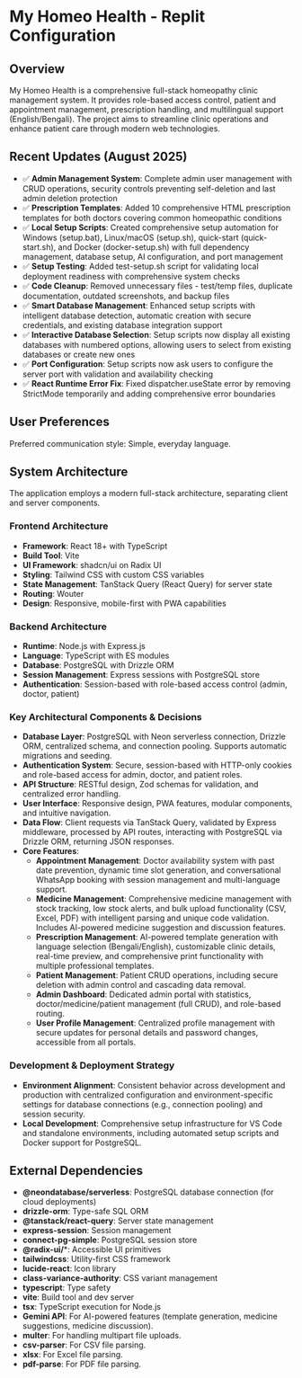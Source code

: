 # My Homeo Health - Replit Configuration

## Overview

My Homeo Health is a comprehensive full-stack homeopathy clinic management system. It provides role-based access control, patient and appointment management, prescription handling, and multilingual support (English/Bengali). The project aims to streamline clinic operations and enhance patient care through modern web technologies.

## Recent Updates (August 2025)

- ✅ **Admin Management System**: Complete admin user management with CRUD operations, security controls preventing self-deletion and last admin deletion protection  
- ✅ **Prescription Templates**: Added 10 comprehensive HTML prescription templates for both doctors covering common homeopathic conditions
- ✅ **Local Setup Scripts**: Created comprehensive setup automation for Windows (setup.bat), Linux/macOS (setup.sh), quick-start (quick-start.sh), and Docker (docker-setup.sh) with full dependency management, database setup, AI configuration, and port management
- ✅ **Setup Testing**: Added test-setup.sh script for validating local deployment readiness with comprehensive system checks
- ✅ **Code Cleanup**: Removed unnecessary files - test/temp files, duplicate documentation, outdated screenshots, and backup files
- ✅ **Smart Database Management**: Enhanced setup scripts with intelligent database detection, automatic creation with secure credentials, and existing database integration support
- ✅ **Interactive Database Selection**: Setup scripts now display all existing databases with numbered options, allowing users to select from existing databases or create new ones
- ✅ **Port Configuration**: Setup scripts now ask users to configure the server port with validation and availability checking
- ✅ **React Runtime Error Fix**: Fixed dispatcher.useState error by removing StrictMode temporarily and adding comprehensive error boundaries

## User Preferences

Preferred communication style: Simple, everyday language.

## System Architecture

The application employs a modern full-stack architecture, separating client and server components.

### Frontend Architecture
- **Framework**: React 18+ with TypeScript
- **Build Tool**: Vite
- **UI Framework**: shadcn/ui on Radix UI
- **Styling**: Tailwind CSS with custom CSS variables
- **State Management**: TanStack Query (React Query) for server state
- **Routing**: Wouter
- **Design**: Responsive, mobile-first with PWA capabilities

### Backend Architecture
- **Runtime**: Node.js with Express.js
- **Language**: TypeScript with ES modules
- **Database**: PostgreSQL with Drizzle ORM
- **Session Management**: Express sessions with PostgreSQL store
- **Authentication**: Session-based with role-based access control (admin, doctor, patient)

### Key Architectural Components & Decisions
- **Database Layer**: PostgreSQL with Neon serverless connection, Drizzle ORM, centralized schema, and connection pooling. Supports automatic migrations and seeding.
- **Authentication System**: Secure, session-based with HTTP-only cookies and role-based access for admin, doctor, and patient roles.
- **API Structure**: RESTful design, Zod schemas for validation, and centralized error handling.
- **User Interface**: Responsive design, PWA features, modular components, and intuitive navigation.
- **Data Flow**: Client requests via TanStack Query, validated by Express middleware, processed by API routes, interacting with PostgreSQL via Drizzle ORM, returning JSON responses.
- **Core Features**:
    - **Appointment Management**: Doctor availability system with past date prevention, dynamic time slot generation, and conversational WhatsApp booking with session management and multi-language support.
    - **Medicine Management**: Comprehensive medicine management with stock tracking, low stock alerts, and bulk upload functionality (CSV, Excel, PDF) with intelligent parsing and unique code validation. Includes AI-powered medicine suggestion and discussion features.
    - **Prescription Management**: AI-powered template generation with language selection (Bengali/English), customizable clinic details, real-time preview, and comprehensive print functionality with multiple professional templates.
    - **Patient Management**: Patient CRUD operations, including secure deletion with admin control and cascading data removal.
    - **Admin Dashboard**: Dedicated admin portal with statistics, doctor/medicine/patient management (full CRUD), and role-based routing.
    - **User Profile Management**: Centralized profile management with secure updates for personal details and password changes, accessible from all portals.

### Development & Deployment Strategy
- **Environment Alignment**: Consistent behavior across development and production with centralized configuration and environment-specific settings for database connections (e.g., connection pooling) and session security.
- **Local Development**: Comprehensive setup infrastructure for VS Code and standalone environments, including automated setup scripts and Docker support for PostgreSQL.

## External Dependencies

- **@neondatabase/serverless**: PostgreSQL database connection (for cloud deployments)
- **drizzle-orm**: Type-safe SQL ORM
- **@tanstack/react-query**: Server state management
- **express-session**: Session management
- **connect-pg-simple**: PostgreSQL session store
- **@radix-ui/***: Accessible UI primitives
- **tailwindcss**: Utility-first CSS framework
- **lucide-react**: Icon library
- **class-variance-authority**: CSS variant management
- **typescript**: Type safety
- **vite**: Build tool and dev server
- **tsx**: TypeScript execution for Node.js
- **Gemini API**: For AI-powered features (template generation, medicine suggestions, medicine discussion).
- **multer**: For handling multipart file uploads.
- **csv-parser**: For CSV file parsing.
- **xlsx**: For Excel file parsing.
- **pdf-parse**: For PDF file parsing.
```